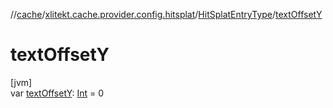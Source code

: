 //[cache](../../../index.md)/[xlitekt.cache.provider.config.hitsplat](../index.md)/[HitSplatEntryType](index.md)/[textOffsetY](text-offset-y.md)

# textOffsetY

[jvm]\
var [textOffsetY](text-offset-y.md): [Int](https://kotlinlang.org/api/latest/jvm/stdlib/kotlin/-int/index.html) = 0
